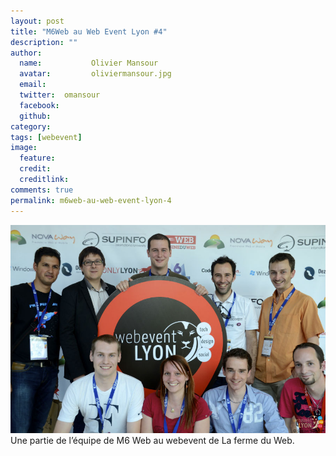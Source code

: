 ```yaml
---
layout: post
title: "M6Web au Web Event Lyon #4"
description: ""
author:
  name:           Olivier Mansour
  avatar:         oliviermansour.jpg
  email:          
  twitter:  omansour      
  facebook:       
  github:    
category: 
tags: [webevent]
image:
  feature: 
  credit: 
  creditlink: 
comments: true  
permalink: m6web-au-web-event-lyon-4
---
```


![Une partie de l’équipe de M6 Web au webevent de La ferme du Web.](/images/posts/m6web-webevent.jpg)
Une partie de l’équipe de M6 Web au webevent de La ferme du Web.


